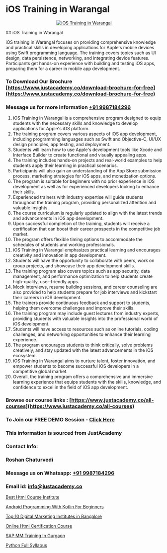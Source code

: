 # iOS Training in Warangal

<p align="center">
  <a href="https://justacademy.co/course-detail/ios-training">
    <img src="https://justacademy.co/storage2/course_image/1676636008_course_image.webp" alt="iOS Training in Warangal">
  </a>
</p>
## iOS Training in Warangal

iOS training in Warangal focuses on providing comprehensive knowledge and practical skills in developing applications for Apple's mobile devices using Swift programming language. The training covers topics such as UI design, data persistence, networking, and integrating device features. Participants get hands-on experience with building and testing iOS apps, preparing them for a career in mobile app development.
### To Download Our Brochure [https://www.justacademy.co/download-brochure-for-free](https://www.justacademy.co/download-brochure-for-free)
### Message us for more information [+91 9987184296](https://api.whatsapp.com/send?phone=919987184296)
1) iOS Training in Warangal is a comprehensive program designed to equip students with the necessary skills and knowledge to develop applications for Apple's iOS platform.
2) The training program covers various aspects of iOS app development, including programming languages such as Swift and Objective-C, UI/UX design principles, app testing, and deployment.
3) Students will learn how to use Apple's development tools like Xcode and Interface Builder to create functional and visually appealing apps.
4) The training includes hands-on projects and real-world examples to help students apply their learning in practical scenarios.
5) Participants will also gain an understanding of the App Store submission process, marketing strategies for iOS apps, and monetization options.
6) The program is suitable for beginners with no prior experience in iOS development as well as for experienced developers looking to enhance their skills.
7) Experienced trainers with industry expertise will guide students throughout the training program, providing personalized attention and valuable insights.
8) The course curriculum is regularly updated to align with the latest trends and advancements in iOS app development.
9) Upon successful completion of the training, students will receive a certification that can boost their career prospects in the competitive job market.
10) The program offers flexible timing options to accommodate the schedules of students and working professionals.
11) iOS Training in Warangal emphasizes practical learning and encourages creativity and innovation in app development.
12) Students will have the opportunity to collaborate with peers, work on group projects, and showcase their app development skills.
13) The training program also covers topics such as app security, data management, and performance optimization to help students create high-quality, user-friendly apps.
14) Mock interviews, resume building sessions, and career counseling are also provided to help students prepare for job interviews and kickstart their careers in iOS development.
15) The trainers provide continuous feedback and support to students, helping them overcome challenges and improve their skills.
16) The training program may include guest lectures from industry experts, providing students with valuable insights into the professional world of iOS development.
17) Students will have access to resources such as online tutorials, coding challenges, and networking opportunities to enhance their learning experience.
18) The program encourages students to think critically, solve problems creatively, and stay updated with the latest advancements in the iOS ecosystem.
19) iOS Training in Warangal aims to nurture talent, foster innovation, and empower students to become successful iOS developers in a competitive global market.
20) Overall, the training program offers a comprehensive and immersive learning experience that equips students with the skills, knowledge, and confidence to excel in the field of iOS app development.

### Browse our course links : [https://www.justacademy.co/all-courses](https://www.justacademy.co/all-courses) 
### To Join our FREE DEMO Session - [Click Here](https://www.justacademy.co/register-for-course-demo)


### This information is sourced from JustAcademy
### Contact Info:
### Roshan Chaturvedi
### Message us on Whatsapp: [+91 9987184296](https://api.whatsapp.com/send?phone=919987184296)
### Email id: [info@justacademy.co](mailto:info@justacademy.co)
                
[Best Html Course Institute](https://www.linkedin.com/pulse/best-html-course-institute-software-training-mountain-view-pppec?trackingId=mlQF4FJiccQITCwrIprqZA%3D%3D&lipi=urn%3Ali%3Apage%3Ad_flagship3_company_admin%3BZLKrYkZlRCaOOfAKGc47ew%3D%3D)

[Android Programming With Kotlin For Beginners](https://www.linkedin.com/pulse/android-programming-kotlin-beginners-justacademy-beangaluru-rixqc/)

[Top 10 Digital Marketing Institutes in Bangalore](https://medium.com/@ranepooja/top-10-digital-marketing-institutes-in-bangalore-aa731972472b)

[Online Html Certification Course](https://medium.com/@prempja40/online-html-certification-course-395df031e8d4)

[SAP MM Training In Gurgaon](https://justacademyin.github.io/Articles/SAP-MM-Training-In-Gurgaon)

[Python Full Syllabus](https://justacademyin.github.io/justacademy/python-full-syllabus)

